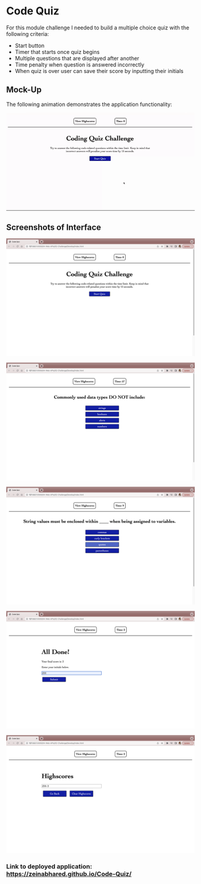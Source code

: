# Code Quiz 

For this module challenge I needed to build a multiple choice quiz with the following criteria: 
* Start button 
* Timer that starts once quiz begins 
* Multiple questions that are displayed after another 
* Time penalty when question is answered incorrectly 
* When quiz is over user can save their score by inputting their initials 

## Mock-Up 

The following animation demonstrates the application functionality: 

![code quiz webpage animation](./assets/images/codequiz.gif)

## Screenshots of Interface 

![screenshot of first page](./assets/images/code-quiz1.png) 

![screenshot of question 1](./assets/images/code-quiz2.png)

![screenshot of questions](./assets/images/code-quiz3.png)

![screenshot of end of quiz](./assets/images/code-quiz4.png)

![screenshot of scoreboard](./assets/images/code-quiz5.png)

### Link to deployed application: https://zeinabhared.github.io/Code-Quiz/
